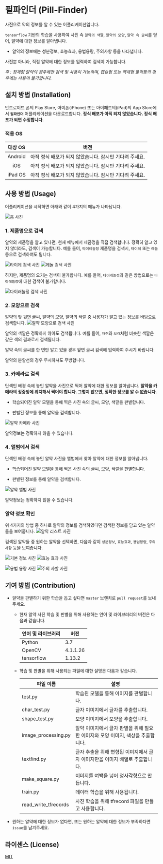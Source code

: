 # 필파인더 (Pill-Finder)

사진으로 약의 정보를 알 수 있는 어플리케이션입니다.

`tensorflow` 기반의 학습을 사용하여 사진 속 `알약의 색깔`, `알약의 모양`, `알약 속 글씨`를 얻어, 알약에 대한 정보를 알아냅니다.
+ 알약의 정보에는 성분정보, 효능효과, 용법용량, 주의사항 등을 나타냅니다.

사진뿐 아니라, 직접 알약에 대한 정보를 입력하여 검색이 가능합니다.

_주 : 정제형 알약의 경우에만 검색 및 사용이 가능하며, 캡슐형 또는 액체형 물약등의 경우에는 사용이 불가합니다._

## 설치 방법 (Installation)

안드로이드 폰의 Play Store, 아이폰(iPhone) 또는 아이패드의(iPad)의 App Store에서 **`필파인더`** 어플리케이션을 다운로드합니다. **정식 배포가 아직 되지 않았습니다. 정식 배포가 되면 수정합니다.**

### 적용 OS
|대상 OS|버전|
|:---:|---|
|Android|아직 정식 배포가 되지 않았습니다. 잠시만 기다려 주세요.|
|iOS|아직 정식 배포가 되지 않았습니다. 잠시만 기다려 주세요.|
|iPad OS|아직 정식 배포가 되지 않았습니다. 잠시만 기다려 주세요.|

## 사용 방법 (Usage)

어플리케이션을 시작하면 아래와 같이 4가지의 메뉴가 나타납니다.

 ![홈 사진](images/home.png)

### 1. 제품명으로 검색

알약의 제품명을 알고 있다면, 현재 메뉴에서 제품명을 직접 검색합니다.
정확히 알고 있지 않더라도, 검색이 가능합니다.
예를 들어, `타이레놀정` 제품명을 검색시, `타이레` 또는 `레놀` 등으로 검색하여도 됩니다.

![타이레 검색 사진](images/name1.png)
![레놀 검색 사진](images/name2.png)


하지만, 제품명의 오기는 검색이 불가합니다. 예를 들어, `다이래놀정`과 같은 방법으로는 `타이레놀정`에 대한 검색이 불가합니다.

![다이래놀정 검색 사진](images/name3.png)


### 2. 모양으로 검색

알약의 앞 뒷면 글씨, 알약의 모양, 알약의 색깔 중 사용자가 알고 있는 정보를 바탕으로 검색합니다.
![알약 모양으로 검색 사진](images/shape.png)

알약의 색깔은 정확하지 않아도 검색됩니다. 예를 들어, `자주`와 `보라`처럼 비슷한 색깔은 같은 색의 결과로서 검색됩니다.

알약 속의 글씨를 한 면만 알고 있을 경우 앞면 글씨 검색에 입력하여 주시기 바랍니다.

알약의 분할선의 경우 무시하셔도 무방합니다.


### 3. 카메라로 검색

단색인 배경 속에 놓인 알약을 사진으로 찍어 알약에 대한 정보를 알아냅니다.
**알약을 카메라의 정중앙에 위치해서 찍어야 합니다. 그렇지 않으면, 정확한 정보를 알 수 없습니다.**

+ 학습되어진 알약 모델을 통해 찍은 사진 속의 글씨, 모양, 색깔을 판별합니다.

+ 판별된 정보를 통해 알약을 검색합니다.

![알약 카메라 사진](images/camera.png)


알약정보는 정확하지 않을 수 있습니다.

### 4. 앨범에서 검색

단색인 배경 속에 놓인 알약 사진을 앨범에서 찾아 알약에 대한 정보를 알아냅니다.

+ 학습되어진 알약 모델을 통해 찍은 사진 속의 글씨, 모양, 색깔을 판별합니다.

+ 판별된 정보를 통해 알약을 검색합니다.

![알약 앨범 사진](images/photo.png)

알약정보는 정확하지 않을 수 있습니다.

### 알약 정보 확인
위 4가지의 방법 중 하나로 알약의 정보를 검색하였다면 검색한 정보를 담고 있는 알약들을 보여줍니다.
![알약 리스트 사진](images/list.png)

검색된 알약들 중 원하는 알약을 선택하면, 다음과 같이 `성분정보`, `효능효과`, `용법용량`, `주의사항` 등을 보여줍니다.

![기본 정보 사진](images/info1.png)
![효능 효과 사진](images/info2.png)

![용법 용량 사진](images/info3.png)
![주의 사할 사진](images/info4.png)





## 기여 방법 (Contribution)

+ 알약을 판별하기 위한 학습을 돕고 싶다면 `master` 브랜치로 `pull request`를 보내주세요.

	+ 현재 알약 사진 학습 및 판별을 위해 사용하는 언어 및 라이브러리의 버전은 다음과 같습니다.
	
        |언어 및 라이브러리|버전|
        |:-------------|---|
        |Python|3.7|
        |OpenCV|4.1.1.26|
        |tensorflow|1.13.2|
     
     + 학습 및 판별을 위해 사용되는 파일에 대한 설명은 다음과 같습니다.

        |파일 이름|설명|
        |-------|---|
        |test.py|학습된 모델을 통해 이미지를 판별합니다.|
        |char_test.py|글자 이미지에서 글자를 추출합니다.|
        |shape_test.py|모양 이미지에서 모양을 추출합니다.|
        |image_processing.py|알약 이미지에서 글자 판별을 위해 필요한 이미지와 모양 이미지, 색상을 추출합니다.|
        |textfind.py|글자 추출을 위해 변형된 이미지에서 글자 이미지만을 이미지 배열로 추출합니다.|
        |make_square.py|이미지를 여백을 넣어 정사각형으로 만듭니다.|
        |train.py|데이터 학습을 위해 사용됩니다.|
        |read_write_tfrecords|사진 학습을 위해 tfrecord 파일을 만들고 사용합니다.|




+ 원하는 알약에 대한 정보가 없다면, 또는 원하는 알약에 대한 정보가 부족하다면 `issue`를 남겨주세요.




## 라이센스 (License)
[MIT](LICENSE)

